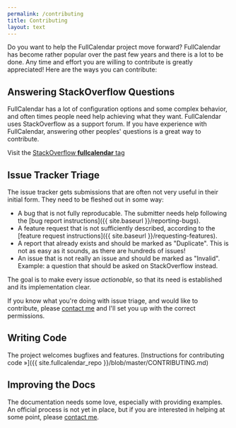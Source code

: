 ```yaml
---
permalink: /contributing
title: Contributing
layout: text
---
```


Do you want to help the FullCalendar project move forward? FullCalendar has become rather popular over the past few years and there is a lot to be done. Any time and effort you are willing to contribute is greatly appreciated! Here are the ways you can contribute:


## Answering StackOverflow Questions

FullCalendar has a lot of configuration options and some complex behavior, and often times people need help achieving what they want. FullCalendar uses StackOverflow as a support forum. If you have experience with FullCalendar, answering other peoples' questions is a great way to contribute.

Visit the [StackOverflow **fullcalendar** tag](http://stackoverflow.com/questions/tagged/fullcalendar)


## Issue Tracker Triage

The issue tracker gets submissions that are often not very useful in their initial form. They need to be fleshed out in some way:

- A bug that is not fully reproducable. The submitter needs help following the [bug report instructions]({{ site.baseurl }}/reporting-bugs).
- A feature request that is not sufficiently described, according to the [feature request instructions]({{ site.baseurl }}/requesting-features).
- A report that already exists and should be marked as "Duplicate". This is not as easy as it sounds, as there are hundreds of issues!
- An issue that is not really an issue and should be marked as "Invalid". Example: a question that should be asked on StackOverflow instead.

The goal is to make every issue *actionable*, so that its need is established and its implementation clear.

If you know what you're doing with issue triage, and would like to contribute, please [contact me](http://arshaw.com/contact/) and I'll set you up with the correct permissions.


## Writing Code

The project welcomes bugfixes and features.
[Instructions for contributing code &raquo;]({{ site.fullcalendar_repo }}/blob/master/CONTRIBUTING.md)


## Improving the Docs

The documentation needs some love, especially with providing examples. An official process is not yet in place, but if you are interested in helping at some point, please [contact me](http://arshaw.com/contact/).
